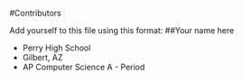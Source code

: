#Contributors

Add yourself to this file using this format:
##Your name here
* Perry High School
* Gilbert, AZ
* AP Computer Science A - Period

